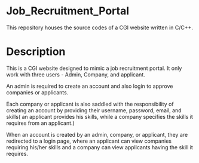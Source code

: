 # Job_Recruitment_Portal
This repository houses the source codes of a CGI website written in C/C++.

# Description
This is a CGI website designed to mimic a job recruitment portal. It only work with three users - Admin, Company, and applicant.


An admin is required to create an account and also login to approve companies or applicants.


Each company or applicant is also saddled with the responsibility of creating an account by providing their username, password, email, and skills( an applicant provides his skills, while a company specifies the skills it requires from an applicant.)

When an account is created by an admin, company, or applicant, they are redirected to a login page, where an applicant can view companies requiring his/her skills and a company can view applicants having the skill it requires.

